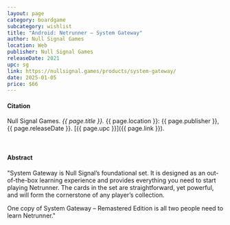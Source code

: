 ```yaml
---
layout: page
category: boardgame
subcategory: wishlist
title: "Android: Netrunner – System Gateway"
author: Null Signal Games
location: Web
publisher: Null Signal Games
releaseDate: 2021
upc: sg
link: https://nullsignal.games/products/system-gateway/
date: 2025-01-05
price: $66
---
```


#### Citation

Null Signal Games. *{{ page.title }}.* {{ page.location }}: {{ page.publisher }}, {{ page.releaseDate }}. [{{ page.upc }}]({{ page.link }}).

<br>


#### Abstract

"System Gateway is Null Signal’s foundational set. It is designed as an out-of-the-box learning experience and provides everything you need to start playing Netrunner. The cards in the set are straightforward, yet powerful, and will form the cornerstone of any player’s collection.

One copy of System Gateway – Remastered Edition is all two people need to learn Netrunner."
